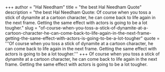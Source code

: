 +++
author = "Hal Needham"
title = "the best Hal Needham Quote"
description = "the best Hal Needham Quote: Of course when you toss a stick of dynamite at a cartoon character, he can come back to life again in the next frame. Getting the same effect with actors is going to be a lot tougher."
slug = "of-course-when-you-toss-a-stick-of-dynamite-at-a-cartoon-character-he-can-come-back-to-life-again-in-the-next-frame-getting-the-same-effect-with-actors-is-going-to-be-a-lot-tougher"
quote = '''Of course when you toss a stick of dynamite at a cartoon character, he can come back to life again in the next frame. Getting the same effect with actors is going to be a lot tougher.'''
+++
Of course when you toss a stick of dynamite at a cartoon character, he can come back to life again in the next frame. Getting the same effect with actors is going to be a lot tougher.
